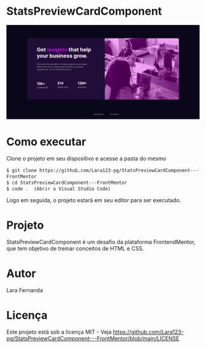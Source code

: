 # StatsPreviewCardComponent

![alt text](https://github.com/Lara123-pg/StatsPreviewCardComponent---FrontMentor/blob/main/images/image.png)

# Como executar

Clone o projeto em seu dispositivo e acesse a pasta do mesmo

```
$ git clone https://github.com/Lara123-pg/StatsPreviewCardComponent---FrontMentor
$ cd StatsPreviewCardComponent---FrontMentor
$ code .  (Abrir o Visual Studio Code)
```

Logo em seguida, o projeto estará em seu editor para ser executado.

# Projeto

StatsPreviewCardComponent é um desafio da plataforma FrontendMentor, que tem objetivo de treinar conceitos de HTML e CSS.

# Autor

Lara Fernanda

# Licença

Este projeto está sob a licença MIT - Veja https://github.com/Lara123-pg/StatsPreviewCardComponent---FrontMentor/blob/main/LICENSE



